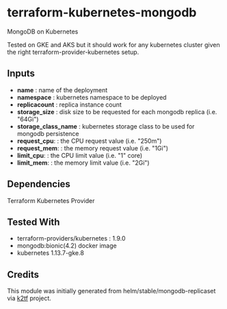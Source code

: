 # terraform-kubernetes-mongodb
MongoDB on Kubernetes

Tested on GKE and AKS but it should work for any kubernetes cluster given the right terraform-provider-kubernetes setup.

## Inputs

- **name**               : name of the deployment
- **namespace**          : kubernetes namespace to be deployed
- **replicacount**       : replica instance count
- **storage_size**       : disk size to be requested for each mongodb replica (i.e. "64Gi")
- **storage_class_name** : kubernetes storage class to be used for mongodb persistence
- **request_cpu**:       : the CPU request value (i.e. "250m")
- **request_mem**:       : the memory request value (i.e. "1Gi")
- **limit_cpu**:       : the CPU limit value (i.e. "1" core)
- **limit_mem**:       : the memory limit value (i.e. "2Gi")

## Dependencies

Terraform Kubernetes Provider

## Tested With

- terraform-providers/kubernetes : 1.9.0
- mongodb:bionic(4.2) docker image
- kubernetes 1.13.7-gke.8

## Credits

This module was initially generated from helm/stable/mongodb-replicaset via [k2tf](https://github.com/sl1pm4t/k2tf) project.
